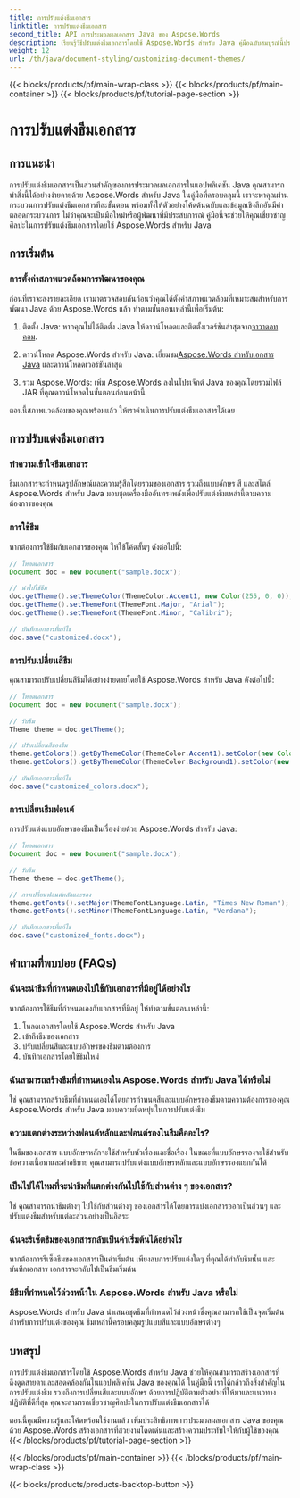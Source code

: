 ```yaml
---
title: การปรับแต่งธีมเอกสาร
linktitle: การปรับแต่งธีมเอกสาร
second_title: API การประมวลผลเอกสาร Java ของ Aspose.Words
description: เรียนรู้วิธีปรับแต่งธีมเอกสารโดยใช้ Aspose.Words สำหรับ Java คู่มือฉบับสมบูรณ์นี้ประกอบด้วยคำแนะนำทีละขั้นตอนและตัวอย่างโค้ดต้นฉบับ
weight: 12
url: /th/java/document-styling/customizing-document-themes/
---
```


{{< blocks/products/pf/main-wrap-class >}}
{{< blocks/products/pf/main-container >}}
{{< blocks/products/pf/tutorial-page-section >}}

# การปรับแต่งธีมเอกสาร


## การแนะนำ

การปรับแต่งธีมเอกสารเป็นส่วนสำคัญของการประมวลผลเอกสารในแอปพลิเคชัน Java คุณสามารถทำสิ่งนี้ได้อย่างง่ายดายด้วย Aspose.Words สำหรับ Java ในคู่มือที่ครอบคลุมนี้ เราจะพาคุณผ่านกระบวนการปรับแต่งธีมเอกสารทีละขั้นตอน พร้อมทั้งให้ตัวอย่างโค้ดต้นฉบับและข้อมูลเชิงลึกอันมีค่าตลอดกระบวนการ ไม่ว่าคุณจะเป็นมือใหม่หรือผู้พัฒนาที่มีประสบการณ์ คู่มือนี้จะช่วยให้คุณเชี่ยวชาญศิลปะในการปรับแต่งธีมเอกสารโดยใช้ Aspose.Words สำหรับ Java

## การเริ่มต้น

### การตั้งค่าสภาพแวดล้อมการพัฒนาของคุณ

ก่อนที่เราจะลงรายละเอียด เรามาตรวจสอบกันก่อนว่าคุณได้ตั้งค่าสภาพแวดล้อมที่เหมาะสมสำหรับการพัฒนา Java ด้วย Aspose.Words แล้ว ทำตามขั้นตอนเหล่านี้เพื่อเริ่มต้น:

1.  ติดตั้ง Java: หากคุณไม่ได้ติดตั้ง Java ให้ดาวน์โหลดและติดตั้งเวอร์ชันล่าสุดจาก[จาวาดอทคอม](https://www.java.com/).

2.  ดาวน์โหลด Aspose.Words สำหรับ Java: เยี่ยมชม[Aspose.Words สำหรับเอกสาร Java](https://reference.aspose.com/words/java/) และดาวน์โหลดเวอร์ชันล่าสุด

3. รวม Aspose.Words: เพิ่ม Aspose.Words ลงในโปรเจ็กต์ Java ของคุณโดยรวมไฟล์ JAR ที่คุณดาวน์โหลดในขั้นตอนก่อนหน้านี้

ตอนนี้สภาพแวดล้อมของคุณพร้อมแล้ว ให้เราดำเนินการปรับแต่งธีมเอกสารได้เลย

## การปรับแต่งธีมเอกสาร

### ทำความเข้าใจธีมเอกสาร

ธีมเอกสารจะกำหนดรูปลักษณ์และความรู้สึกโดยรวมของเอกสาร รวมถึงแบบอักษร สี และสไตล์ Aspose.Words สำหรับ Java มอบชุดเครื่องมืออันทรงพลังเพื่อปรับแต่งธีมเหล่านี้ตามความต้องการของคุณ

### การใช้ธีม

หากต้องการใช้ธีมกับเอกสารของคุณ ให้ใช้โค้ดสั้นๆ ดังต่อไปนี้:

```java
// โหลดเอกสาร
Document doc = new Document("sample.docx");

// นำไปใช้ธีม
doc.getTheme().setThemeColor(ThemeColor.Accent1, new Color(255, 0, 0));
doc.getTheme().setThemeFont(ThemeFont.Major, "Arial");
doc.getTheme().setThemeFont(ThemeFont.Minor, "Calibri");

// บันทึกเอกสารที่แก้ไข
doc.save("customized.docx");
```

### การปรับเปลี่ยนสีธีม

คุณสามารถปรับเปลี่ยนสีธีมได้อย่างง่ายดายโดยใช้ Aspose.Words สำหรับ Java ดังต่อไปนี้:

```java
// โหลดเอกสาร
Document doc = new Document("sample.docx");

// รับธีม
Theme theme = doc.getTheme();

// ปรับเปลี่ยนสีของธีม
theme.getColors().getByThemeColor(ThemeColor.Accent1).setColor(new Color(0, 128, 255));
theme.getColors().getByThemeColor(ThemeColor.Background1).setColor(new Color(240, 240, 240));

// บันทึกเอกสารที่แก้ไข
doc.save("customized_colors.docx");
```

### การเปลี่ยนธีมฟอนต์

การปรับแต่งแบบอักษรของธีมเป็นเรื่องง่ายด้วย Aspose.Words สำหรับ Java:

```java
// โหลดเอกสาร
Document doc = new Document("sample.docx");

// รับธีม
Theme theme = doc.getTheme();

// การเปลี่ยนฟอนต์หลักและรอง
theme.getFonts().setMajor(ThemeFontLanguage.Latin, "Times New Roman");
theme.getFonts().setMinor(ThemeFontLanguage.Latin, "Verdana");

// บันทึกเอกสารที่แก้ไข
doc.save("customized_fonts.docx");
```

## คำถามที่พบบ่อย (FAQs)

### ฉันจะนำธีมที่กำหนดเองไปใช้กับเอกสารที่มีอยู่ได้อย่างไร

หากต้องการใช้ธีมที่กำหนดเองกับเอกสารที่มีอยู่ ให้ทำตามขั้นตอนเหล่านี้:

1. โหลดเอกสารโดยใช้ Aspose.Words สำหรับ Java
2. เข้าถึงธีมของเอกสาร
3. ปรับเปลี่ยนสีและแบบอักษรของธีมตามต้องการ
4. บันทึกเอกสารโดยใช้ธีมใหม่

### ฉันสามารถสร้างธีมที่กำหนดเองใน Aspose.Words สำหรับ Java ได้หรือไม่

ใช่ คุณสามารถสร้างธีมที่กำหนดเองได้โดยการกำหนดสีและแบบอักษรของธีมตามความต้องการของคุณ Aspose.Words สำหรับ Java มอบความยืดหยุ่นในการปรับแต่งธีม

### ความแตกต่างระหว่างฟอนต์หลักและฟอนต์รองในธีมคืออะไร?

ในธีมของเอกสาร แบบอักษรหลักจะใช้สำหรับหัวเรื่องและชื่อเรื่อง ในขณะที่แบบอักษรรองจะใช้สำหรับข้อความเนื้อหาและคำอธิบาย คุณสามารถปรับแต่งแบบอักษรหลักและแบบอักษรรองแยกกันได้

### เป็นไปได้ไหมที่จะนำธีมที่แตกต่างกันไปใช้กับส่วนต่าง ๆ ของเอกสาร?

ใช่ คุณสามารถนำธีมต่างๆ ไปใช้กับส่วนต่างๆ ของเอกสารได้โดยการแบ่งเอกสารออกเป็นส่วนๆ และปรับแต่งธีมสำหรับแต่ละส่วนอย่างเป็นอิสระ

### ฉันจะรีเซ็ตธีมของเอกสารกลับเป็นค่าเริ่มต้นได้อย่างไร

หากต้องการรีเซ็ตธีมของเอกสารเป็นค่าเริ่มต้น เพียงลบการปรับแต่งใดๆ ที่คุณได้ทำกับธีมนั้น และบันทึกเอกสาร เอกสารจะกลับไปเป็นธีมเริ่มต้น

### มีธีมที่กำหนดไว้ล่วงหน้าใน Aspose.Words สำหรับ Java หรือไม่

Aspose.Words สำหรับ Java นำเสนอชุดธีมที่กำหนดไว้ล่วงหน้าซึ่งคุณสามารถใช้เป็นจุดเริ่มต้นสำหรับการปรับแต่งของคุณ ธีมเหล่านี้ครอบคลุมรูปแบบสีและแบบอักษรต่างๆ

## บทสรุป

การปรับแต่งธีมเอกสารโดยใช้ Aspose.Words สำหรับ Java ช่วยให้คุณสามารถสร้างเอกสารที่ดึงดูดสายตาและสอดคล้องกันในแอปพลิเคชัน Java ของคุณได้ ในคู่มือนี้ เราได้กล่าวถึงสิ่งสำคัญในการปรับแต่งธีม รวมถึงการเปลี่ยนสีและแบบอักษร ด้วยการปฏิบัติตามตัวอย่างที่ให้มาและแนวทางปฏิบัติที่ดีที่สุด คุณจะสามารถเชี่ยวชาญศิลปะในการปรับแต่งธีมเอกสารได้

ตอนนี้คุณมีความรู้และโค้ดพร้อมใช้งานแล้ว เพิ่มประสิทธิภาพการประมวลผลเอกสาร Java ของคุณด้วย Aspose.Words สร้างเอกสารที่สวยงามโดดเด่นและสร้างความประทับใจให้กับผู้ใช้ของคุณ
{{< /blocks/products/pf/tutorial-page-section >}}

{{< /blocks/products/pf/main-container >}}
{{< /blocks/products/pf/main-wrap-class >}}

{{< blocks/products/products-backtop-button >}}
